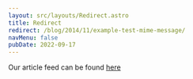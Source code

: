 ```yaml
---
layout: src/layouts/Redirect.astro
title: Redirect
redirect: /blog/2014/11/example-test-mime-message/
navMenu: false
pubDate: 2022-09-17
---
```

<div>
Our article feed can be found <a href="/blog/2014/11/example-test-mime-message/">here</a>
</div>
